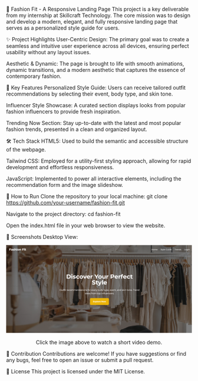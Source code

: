 👗 Fashion Fit - A Responsive Landing Page
This project is a key deliverable from my internship at Skillcraft Technology. The core mission was to design and develop a modern, elegant, and fully responsive landing page that serves as a personalized style guide for users.

✨ Project Highlights
User-Centric Design: The primary goal was to create a seamless and intuitive user experience across all devices, ensuring perfect usability without any layout issues.

Aesthetic & Dynamic: The page is brought to life with smooth animations, dynamic transitions, and a modern aesthetic that captures the essence of contemporary fashion.

🌟 Key Features
Personalized Style Guide: Users can receive tailored outfit recommendations by selecting their event, body type, and skin tone.

Influencer Style Showcase: A curated section displays looks from popular fashion influencers to provide fresh inspiration.

Trending Now Section: Stay up-to-date with the latest and most popular fashion trends, presented in a clean and organized layout.

🛠️ Tech Stack
HTML5: Used to build the semantic and accessible structure of the webpage.

Tailwind CSS: Employed for a utility-first styling approach, allowing for rapid development and effortless responsiveness.

JavaScript: Implemented to power all interactive elements, including the recommendation form and the image slideshow.

🚀 How to Run
Clone the repository to your local machine:
git clone https://github.com/your-username/fashion-fit.git

Navigate to the project directory:
cd fashion-fit

Open the index.html file in your web browser to view the website.

📸 Screenshots
Desktop View:
<p align="center">
<a href="https://geetikachaudhary09.github.io/SCT_WD_1/">
<img src="https://github.com/GeetikaChaudhary09/SCT_WD_1/blob/main/Screenshot%202025-09-11%20013116.png" alt="Video Demo of the Website" width="600">
</a>
</p>
<p align="center">Click the image above to watch a short video demo.</p>

🤝 Contribution
Contributions are welcome! If you have suggestions or find any bugs, feel free to open an issue or submit a pull request.

📜 License
This project is licensed under the MIT License.
